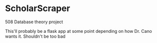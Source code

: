 # ScholarScraper
508 Database theory project

This'll probably be a flask app at some point depending on how Dr. Cano wants it. Shouldn't be too bad
